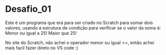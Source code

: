 ﻿# Desafio_01

Este é um programa que era para ser criado no Scratch para somar dois valores, usando a estrutura de condição para verificar se o valor da soma é:
Menor ou igual a 25!
Maior que 25!

No site do Scratch, não achei o operador menor ou igual <=, então achei mais facil fazer direto no VS code :)
